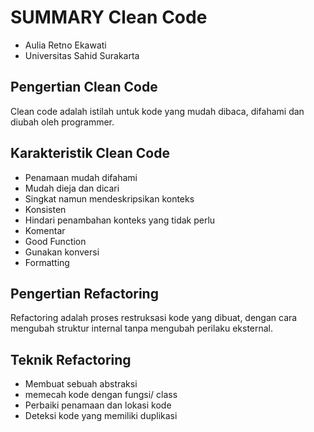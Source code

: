 # SUMMARY Clean Code

- Aulia Retno Ekawati
- Universitas Sahid Surakarta

## Pengertian Clean Code
Clean code adalah istilah untuk kode yang mudah dibaca, difahami dan diubah oleh programmer.

## Karakteristik Clean Code
- Penamaan mudah difahami
- Mudah dieja dan dicari
- Singkat namun mendeskripsikan konteks
- Konsisten
- Hindari penambahan konteks yang tidak perlu
- Komentar
- Good Function
- Gunakan konversi
- Formatting

## Pengertian Refactoring
Refactoring adalah proses restruksasi kode yang dibuat, dengan cara mengubah struktur internal tanpa mengubah perilaku eksternal.

## Teknik Refactoring
- Membuat sebuah abstraksi
- memecah kode dengan fungsi/ class
- Perbaiki penamaan dan lokasi kode
- Deteksi kode yang memiliki duplikasi
